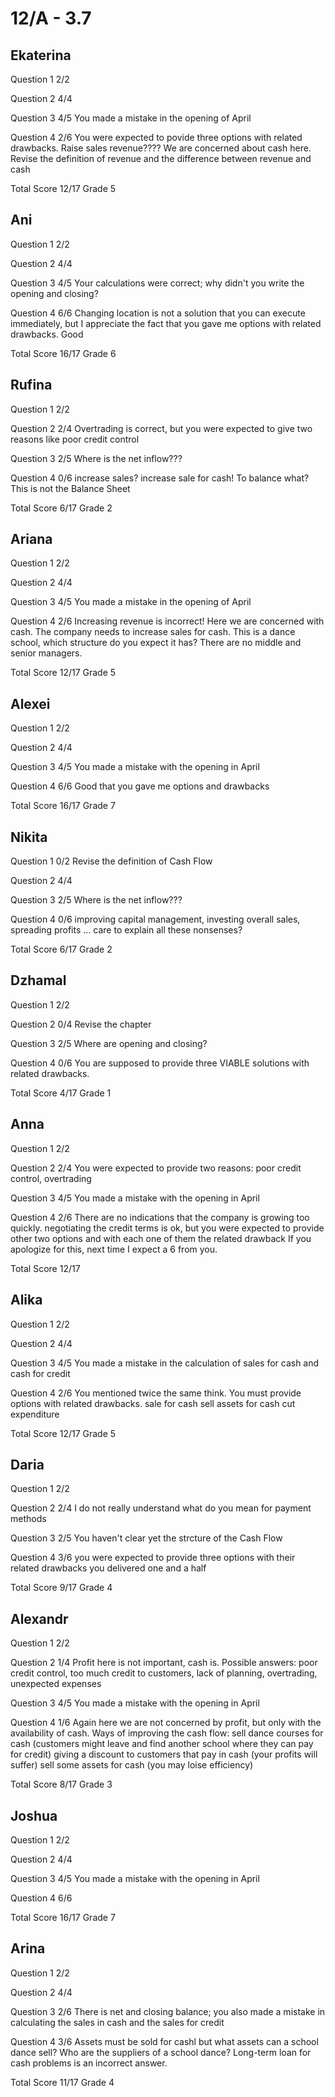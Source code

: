 # 12/A - 3.7

##  Ekaterina

Question 1      2/2

Question 2      4/4

Question 3      4/5
                You made a mistake in the opening of April

Question 4      2/6
                You were expected to povide three options with related drawbacks.
                Raise sales revenue???? We are concerned about cash here.
                Revise the definition of revenue and the difference between revenue
                and cash

Total Score     12/17 Grade 5

## Ani

Question 1      2/2

Question 2      4/4

Question 3      4/5
                Your calculations were correct; why didn't you write the opening and
                closing?

Question 4      6/6
                Changing location is not a solution that you can execute immediately,
                but I appreciate the fact that you gave me options with related
                drawbacks. Good

Total Score     16/17 Grade 6

## Rufina

Question 1      2/2

Question 2      2/4
                Overtrading is correct,  but you were expected to give two reasons like
                poor credit control

Question 3      2/5
                Where is the net inflow???

Question 4      0/6
                increase sales? increase sale for cash!
                To balance what? This is not the Balance Sheet

Total Score     6/17 Grade 2

## Ariana

Question 1      2/2

Question 2      4/4

Question 3      4/5
                You made a mistake in the opening of April

Question 4      2/6
                Increasing revenue is incorrect! Here we are concerned with cash.
                The company needs to increase sales for cash. 
                This is a dance school, which structure do you expect it has?
                There are no middle and senior managers.

Total Score     12/17 Grade 5

## Alexei

Question 1      2/2

Question 2      4/4

Question 3      4/5
                You made a mistake with the opening in April

Question 4      6/6
                Good that you gave me options and drawbacks

Total Score     16/17 Grade 7

## Nikita

Question 1      0/2
                Revise the definition of Cash Flow

Question 2      4/4

Question 3      2/5
                Where is the net inflow???

Question 4      0/6
                improving capital management, investing overall sales, spreading profits ...
                care to explain all these nonsenses?

Total Score     6/17 Grade 2

## Dzhamal

Question 1      2/2

Question 2      0/4
                Revise the chapter

Question 3      2/5
                Where are opening and closing?

Question 4      0/6
                You are supposed to provide three VIABLE solutions with related drawbacks.

Total Score     4/17 Grade 1

## Anna

Question 1      2/2

Question 2      2/4
                You were expected to provide two reasons: poor credit control, overtrading

Question 3      4/5
                You made a mistake with the opening in April

Question 4      2/6
                There are no indications that the company is growing too quickly.
                negotiating the credit terms is ok, but you were expected to provide other
                two options and with each one of them the related drawback
                If you apologize for this, next time I expect a 6 from you.

Total Score     12/17

## Alika

Question 1      2/2

Question 2      4/4

Question 3      4/5
                You made a mistake in the calculation of sales for cash and cash for credit

Question 4      2/6
                You mentioned twice the same think.
                You must provide options with related drawbacks.
                sale for cash
                sell assets for cash
                cut expenditure

Total Score     12/17 Grade 5

## Daria

Question 1      2/2

Question 2      2/4
                I do not really understand what do you mean for payment methods

Question 3      2/5
                You haven't clear yet the strcture of the Cash Flow

Question 4      3/6
                you were expected to provide three options with their related drawbacks
                you delivered one and a half

Total Score     9/17 Grade 4

## Alexandr

Question 1      2/2

Question 2      1/4
                Profit here is not important, cash is.
                Possible answers: poor credit control, too much credit to customers,
                lack of planning, overtrading, unexpected expenses

Question 3      4/5
                You made a mistake with the opening in April

Question 4      1/6
                Again here we are not concerned by profit, but only with the availability
                of cash.
                Ways of improving the cash flow:
                sell dance courses for cash (customers might leave and find another school
                where they can pay for credit)
                giving a discount to customers that pay in cash (your profits will suffer)
                sell some assets for cash (you may loise efficiency)

Total Score     8/17 Grade 3

## Joshua

Question 1      2/2

Question 2      4/4

Question 3      4/5
                You made a mistake with the opening in April

Question 4      6/6

Total Score     16/17 Grade 7


## Arina

Question 1      2/2

Question 2      4/4

Question 3      2/6
                There is net and closing balance; you also made a mistake in calculating
                the sales in cash and the sales for credit

Question 4      3/6
                Assets must be sold for cashl but what assets can a school dance sell?
                Who are the suppliers of a school dance?
                Long-term loan for cash problems is an incorrect answer.

Total Score     11/17 Grade  4
